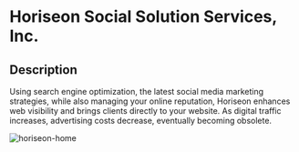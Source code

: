 # Horiseon Social Solution Services, Inc.


## Description 

Using search engine optimization, the latest social media marketing strategies, while also managing your online reputation, Horiseon enhances web visibility and brings clients directly to your website. As digital traffic increases, advertising costs decrease, eventually becoming obsolete.


![horiseon-home](https://user-images.githubusercontent.com/74513158/101303518-ca98c900-3803-11eb-8027-3507e149ae80.png)

